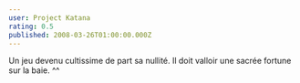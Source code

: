 ```yaml
---
user: Project Katana
rating: 0.5
published: 2008-03-26T01:00:00.000Z
---
```

Un jeu devenu cultissime de part sa nullité. Il doit valloir une sacrée fortune sur la baie. ^^